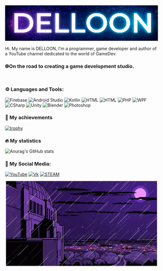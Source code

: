 [![Header](https://github.com/Delloon/DELLOON/blob/main/assets/header.png)](https://vk.com/delloonit)

Hi. My name is DELLOON, I'm a programmer, game developer and author of a YouTube channel dedicated to the world of GameDev.

### 🌐On the road to creating a game development studio.

<br>

### ⚙️ Languages and Tools:
![Firebase](https://img.shields.io/badge/-Firebase-090909?style=for-the-badge&logo=firebase&logoColor=F8C52C)
![Android Studio](https://img.shields.io/badge/-Android_Studio-090909?style=for-the-badge&logo=Android&logoColor=FFFF)
![Kotlin](https://img.shields.io/badge/-Kotlin-090909?style=for-the-badge&logo=Kotlin)
![HTML](https://img.shields.io/badge/-HTML-090909?style=for-the-badge&logo=html5)
![HTML](https://img.shields.io/badge/-CSS-090909?style=for-the-badge&logo=css3)
![PHP](https://img.shields.io/badge/-PHP-090909?style=for-the-badge&logo=PHP)
![WPF](https://img.shields.io/badge/-WPF-090909?style=for-the-badge&logo=Windows&logoColor=FFFF)
![CSharp](https://img.shields.io/badge/-C%23-090909?style=for-the-badge&logo=CSharp&logoColor=FFFF)
![Unity](https://img.shields.io/badge/-Unity-090909?style=for-the-badge&logo=Unity&logoColor=FFFF)
![Blender](https://img.shields.io/badge/-Blender-090909?style=for-the-badge&logo=Blender&logoColor=FFFF)
![Photoshop](https://img.shields.io/badge/-ADOBE_PHOTOSHOP-090909?style=for-the-badge&logo=adobe%20photoshop&logoColor=fff)


### 🏅 My achievements

[![trophy](https://github-profile-trophy.vercel.app/?username=DELLOON&theme=dracula)](https://github.com/ryo-ma/github-profile-trophy)

### 🔥 My statistics
![Anurag's GitHub stats](https://github-readme-stats.vercel.app/api?username=DELLOON&show_icons=true&theme=dracula)

### 💎 My Social Media:
[![YouTube](https://img.shields.io/badge/-YouTube-090909?style=for-the-badge&logo=YouTube&logoColor=FF0000)](https://www.youtube.com/c/DELLOON)
[![Vk](https://img.shields.io/badge/-Vkontakte-090909?style=for-the-badge&logo=Vk&logoColor=4F7DB3)](https://vk.com/delloonit)
[![STEAM](https://img.shields.io/badge/-Steam-090909?style=for-the-badge&logo=Steam&logoColor=fff)](https://steamcommunity.com/id/delloon/)

<div align="center"><img src="https://github.com/Delloon/DELLOON/blob/main/assets/head.gif"/></div>